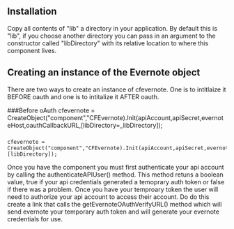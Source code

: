 ## Installation
Copy all contents of "lib" a directory in your application. By default this is "lib", if you choose another directory you can pass in an argument to the constructor called "libDirectory" with its relative location to where this component lives.

## Creating an instance of the Evernote object

There are two ways to create an instance of cfevernote.  One is to intitlaize it BEFORE oauth and one is to intitalize it AFTER oauth.

###Before oAuth
	cfevernote = CreateObject("component","CFEvernote).Init(apiAccount,apiSecret,evernoteHost,oauthCallbackURL,[libDirectory=_libDirectory]);

###
	cfevernote = CreateObject("component","CFEvernote).Init(apiAccount,apiSecret,evernoteHost,oauthCallbackURL,authToken,shard,userID,[libDirectory]);

	
	
Once you have the component you must first authenticate your api account by calling the 
	authenticateAPIUser()
method.  This method retuns a boolean value, true if your api credentials generated a temoprary auth token or false if there was a problem.  Once you have your temproary token the user will need to authorize your api account to access their account.  Do do this create a link that calls the
	getEvernoteOAuthVerifyURL()
method which will send evernote your temporary auth token and will generate your evernote credentials for use.   
